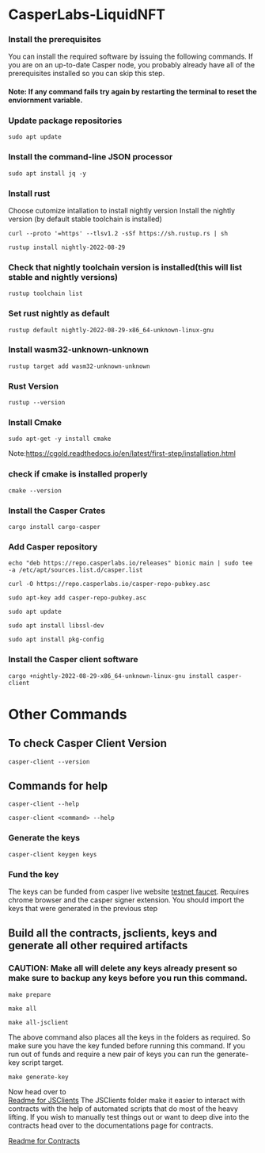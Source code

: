 # CasperLabs-LiquidNFT

### Install the prerequisites

You can install the required software by issuing the following commands. If you are on an up-to-date Casper node, you probably already have all of the prerequisites installed so you can skip this step.

#### Note: If any command fails try again by restarting the terminal to reset the enviornment variable.

### Update package repositories

```
sudo apt update
```

### Install the command-line JSON processor

```
sudo apt install jq -y
```

### Install rust

Choose cutomize intallation to install nightly version
Install the nightly version (by default stable toolchain is installed)

```
curl --proto '=https' --tlsv1.2 -sSf https://sh.rustup.rs | sh
```

```
rustup install nightly-2022-08-29
```

### Check that nightly toolchain version is installed(this will list stable and nightly versions)

```
rustup toolchain list
```

### Set rust nightly as default

```
rustup default nightly-2022-08-29-x86_64-unknown-linux-gnu
```

### Install wasm32-unknown-unknown

```
rustup target add wasm32-unknown-unknown
```

### Rust Version

```
rustup --version
```

### Install Cmake

```
sudo apt-get -y install cmake
```

Note:https://cgold.readthedocs.io/en/latest/first-step/installation.html

### check if cmake is installed properly

```
cmake --version
```

### Install the Casper Crates

```
cargo install cargo-casper
```

### Add Casper repository

```
echo "deb https://repo.casperlabs.io/releases" bionic main | sudo tee -a /etc/apt/sources.list.d/casper.list
```

```
curl -O https://repo.casperlabs.io/casper-repo-pubkey.asc
```

```
sudo apt-key add casper-repo-pubkey.asc
```

```
sudo apt update
```

```
sudo apt install libssl-dev
```

```
sudo apt install pkg-config
```

### Install the Casper client software

```
cargo +nightly-2022-08-29-x86_64-unknown-linux-gnu install casper-client
```

# Other Commands

## To check Casper Client Version

```
casper-client --version
```

## Commands for help

```
casper-client --help
```

```
casper-client <command> --help
```

### Generate the keys

```
casper-client keygen keys
```

### Fund the key

The keys can be funded from casper live website [testnet faucet](https://testnet.cspr.live/tools/faucet). Requires chrome browser and the casper signer extension. You should import the keys that were generated in the previous step

## Build all the contracts, jsclients, keys and generate all other required artifacts

### CAUTION: Make all will delete any keys already present so make sure to backup any keys before you run this command.

```
make prepare
```

```
make all
```

```
make all-jsclient
```

The above command also places all the keys in the folders as required. So make sure you have the key funded before running this command.
If you run out of funds and require a new pair of keys you can run the generate-key script target.

```
make generate-key
```

Now head over to <br />
[Readme for JSClients](JsClients/readme.md)
The JSClients folder make it easier to interact with contracts with the help of automated scripts that do most of the heavy lifting. If you wish to manually test things out or want to deep dive into the contracts head over to the documentations page for contracts.

[Readme for Contracts](Contracts/README.md) <br />
